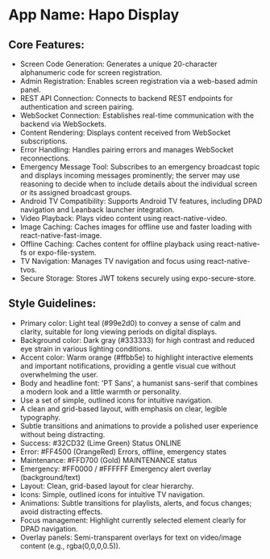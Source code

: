 # **App Name**: Hapo Display

## Core Features:

- Screen Code Generation: Generates a unique 20-character alphanumeric code for screen registration.
- Admin Registration: Enables screen registration via a web-based admin panel.
- REST API Connection: Connects to backend REST endpoints for authentication and screen pairing.
- WebSocket Connection: Establishes real-time communication with the backend via WebSockets.
- Content Rendering: Displays content received from WebSocket subscriptions.
- Error Handling: Handles pairing errors and manages WebSocket reconnections.
- Emergency Message Tool: Subscribes to an emergency broadcast topic and displays incoming messages prominently; the server may use reasoning to decide when to include details about the individual screen or its assigned broadcast groups.
- Android TV Compatibility: Supports Android TV features, including DPAD navigation and Leanback launcher integration.
- Video Playback: Plays video content using react-native-video.
- Image Caching: Caches images for offline use and faster loading with react-native-fast-image.
- Offline Caching: Caches content for offline playback using react-native-fs or expo-file-system.
- TV Navigation: Manages TV navigation and focus using react-native-tvos.
- Secure Storage: Stores JWT tokens securely using expo-secure-store.

## Style Guidelines:

- Primary color: Light teal (#99e2d0) to convey a sense of calm and clarity, suitable for long viewing periods on digital displays.
- Background color: Dark gray (#333333) for high contrast and reduced eye strain in various lighting conditions.
- Accent color: Warm orange (#ffbb5e) to highlight interactive elements and important notifications, providing a gentle visual cue without overwhelming the user.
- Body and headline font: 'PT Sans', a humanist sans-serif that combines a modern look and a little warmth or personality.
- Use a set of simple, outlined icons for intuitive navigation.
- A clean and grid-based layout, with emphasis on clear, legible typography.
- Subtle transitions and animations to provide a polished user experience without being distracting.
- Success: #32CD32 (Lime Green)  Status ONLINE
- Error: #FF4500 (OrangeRed)   Errors, offline, emergency states
- Maintenance: #FFD700 (Gold)  MAINTENANCE status
- Emergency: #FF0000 / #FFFFFF   Emergency alert overlay (background/text)
- Layout: Clean, grid-based layout for clear hierarchy.
- Icons: Simple, outlined icons for intuitive TV navigation.
- Animations: Subtle transitions for playlists, alerts, and focus changes; avoid distracting effects.
- Focus management: Highlight currently selected element clearly for DPAD navigation.
- Overlay panels: Semi-transparent overlays for text on video/image content (e.g., rgba(0,0,0,0.5)).